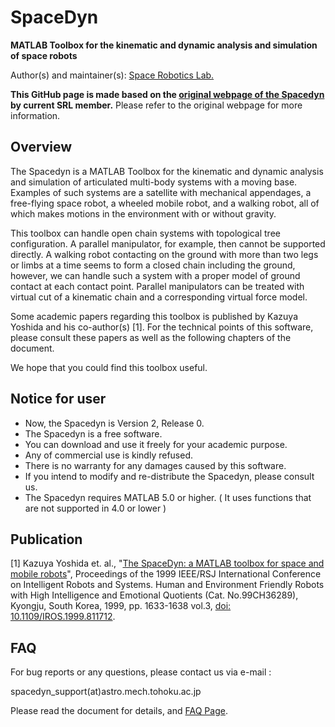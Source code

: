 # SpaceDyn

**MATLAB Toolbox for the kinematic and dynamic analysis and simulation of space robots**

Author(s) and maintainer(s): [Space Robotics Lab.](http://www.astro.mech.tohoku.ac.jp/e/index.html)

**This GitHub page is made based on the [original webpage of the Spacedyn](http://www.astro.mech.tohoku.ac.jp/spacedyn/) by current SRL member.** Please refer to the original webpage for more information.


## Overview
The Spacedyn is a MATLAB Toolbox for the kinematic and dynamic analysis and simulation of articulated multi-body systems with a moving base. Examples of such systems are a satellite with mechanical appendages, a free-flying space robot, a wheeled mobile robot, and a walking robot, all of which makes motions in the environment with or without gravity.

This toolbox can handle open chain systems with topological tree configuration. A parallel manipulator, for example, then cannot be supported directly. A walking robot contacting on the ground with more than two legs or limbs at a time seems to form a closed chain including the ground, however, we can handle such a system with a proper model of ground contact at each contact point. Parallel manipulators can be treated with virtual cut of a kinematic chain and a corresponding virtual force model.

Some academic papers regarding this toolbox is published by Kazuya Yoshida and his co-author(s) [1]. For the technical points of this software, please consult these papers as well as the following chapters of the document.

We hope that you could find this toolbox useful.


## Notice for user
* Now, the Spacedyn is Version 2, Release 0.
* The Spacedyn is a free software.
* You can download and use it freely for your academic purpose.
* Any of commercial use is kindly refused.
* There is no warranty for any damages caused by this software.
* If you intend to modify and re-distribute the Spacedyn, please consult us.
* The Spacedyn requires MATLAB 5.0 or higher. ( It uses functions that are not supported in 4.0 or lower )


## Publication
[1] Kazuya Yoshida et. al., "[The SpaceDyn: a MATLAB toolbox for space and mobile robots](https://ieeexplore.ieee.org/document/811712)", Proceedings of the 1999 IEEE/RSJ International Conference on Intelligent Robots and Systems. Human and Environment Friendly Robots with High Intelligence and Emotional Quotients (Cat. No.99CH36289), Kyongju, South Korea, 1999, pp. 1633-1638 vol.3, [doi: 10.1109/IROS.1999.811712](https://doi.org/10.1109/IROS.1999.811712).

## FAQ
For bug reports or any questions, please contact us via e-mail :

  spacedyn_support(at)astro.mech.tohoku.ac.jp

Please read the document for details, and [FAQ Page](http://www.astro.mech.tohoku.ac.jp/spacedyn/faq.html).
